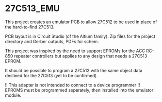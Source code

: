 # 27C513_EMU
This project creates an emulator PCB to allow 27C512 to be used in place of the hard-to-find 27C513.

PCB layout is in Circuit Studio (of the Altium family).  Zip files for the project directory and Gerber outputs, PDFs for schem.

This project was inspired by the need to support EPROMs for the ACC RC-850 repeater controllers but applies to any design that needs a 27C513 EPROM.

It should be possible to program a 27C512 with the same object data destined for the 27C513 (yet to be confirmed).

!! This adapter is not intended to connect to a device programmer !!  EPROMS must be programmed separately, then installed into the emulator module.
